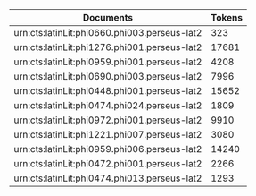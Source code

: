 | Documents                                                        | Tokens     |
| --                                                               | --         |
| urn:cts:latinLit:phi0660.phi003.perseus-lat2                     | 323        |
| urn:cts:latinLit:phi1276.phi001.perseus-lat2                     | 17681      |
| urn:cts:latinLit:phi0959.phi001.perseus-lat2                     | 4208       |
| urn:cts:latinLit:phi0690.phi003.perseus-lat2                     | 7996       |
| urn:cts:latinLit:phi0448.phi001.perseus-lat2                     | 15652      |
| urn:cts:latinLit:phi0474.phi024.perseus-lat2                     | 1809       |
| urn:cts:latinLit:phi0972.phi001.perseus-lat2                     | 9910       |
| urn:cts:latinLit:phi1221.phi007.perseus-lat2                     | 3080       |
| urn:cts:latinLit:phi0959.phi006.perseus-lat2                     | 14240      |
| urn:cts:latinLit:phi0472.phi001.perseus-lat2                     | 2266       |
| urn:cts:latinLit:phi0474.phi013.perseus-lat2                     | 1293       |

